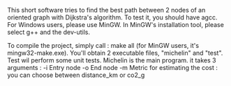 This short software tries to find the best path between 2 nodes of an oriented graph with Dijkstra's algorithm. To test it, you should have agcc. For Windows users, please use MinGW. In MinGW's installation tool, please select g++ and the dev-utils.

To compile the project, simply call : make all (for MinGW users, it's mingw32-make.exe). You'll obtain 2 executable files, "michelin" and "test".
Test wil perform some unit tests.
Michelin is the main program. it takes 3 arguments :
-i Entry node
-o End node
-m Metric for estimating the cost : you can choose between distance_km or co2_g